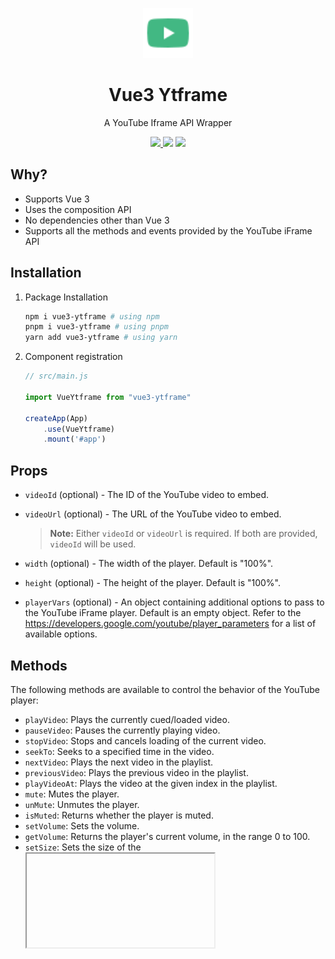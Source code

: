 <p align="center">
	<img src="./src/assets/youtube.svg" width="80">
</p>
<h1 align=center>Vue3 Ytframe</h1>
<p align=center>A YouTube Iframe API Wrapper</p>
<p align="center">
<a href="https://www.npmjs.com/package/vue3-ytframe"><img src="https://img.shields.io/npm/v/vue3-ytframe.svg"/> <img src="https://img.shields.io/npm/dm/vue3-ytframe.svg"/></a> <a href="https://vuejs.org/"><img src="https://img.shields.io/badge/vue-3-brightgreen.svg"/></a>
</p>

## Why?

- Supports Vue 3
- Uses the composition API
- No dependencies other than Vue 3
- Supports all the methods and events provided by the YouTube iFrame API

## Installation

1. Package Installation
    ```bash
    npm i vue3-ytframe # using npm
    pnpm i vue3-ytframe # using pnpm
    yarn add vue3-ytframe # using yarn
    ````

2. Component registration
    ```js
    // src/main.js

    import VueYtframe from "vue3-ytframe"

    createApp(App)
        .use(VueYtframe)
        .mount('#app')
    ```
## Props

- `videoId` (optional) - The ID of the YouTube video to embed.
- `videoUrl` (optional) - The URL of the YouTube video to embed.

  > **Note:** Either `videoId` or `videoUrl` is required. If both are provided, `videoId` will be used.

- `width` (optional) - The width of the player. Default is "100%".
- `height` (optional) - The height of the player. Default is "100%".
- `playerVars` (optional) - An object containing additional options to pass to the YouTube iFrame player. Default is an
  empty object. Refer to the https://developers.google.com/youtube/player_parameters for a list of available options.

## Methods

The following methods are available to control the behavior of the YouTube player:

- `playVideo`: Plays the currently cued/loaded video.
- `pauseVideo`: Pauses the currently playing video.
- `stopVideo`: Stops and cancels loading of the current video.
- `seekTo`: Seeks to a specified time in the video.
- `nextVideo`: Plays the next video in the playlist.
- `previousVideo`: Plays the previous video in the playlist.
- `playVideoAt`: Plays the video at the given index in the playlist.
- `mute`: Mutes the player.
- `unMute`: Unmutes the player.
- `isMuted`: Returns whether the player is muted.
- `setVolume`: Sets the volume.
- `getVolume`: Returns the player's current volume, in the range 0 to 100.
- `setSize`: Sets the size of the <iframe> (in pixels).
- `setShuffle`: Sets whether the player should shuffle the playlist.
- `setLoop`: Sets whether the player should loop the playlist.
- `getDuration`: Returns the duration of the current video in seconds.
- `getCurrentTime`: Returns the elapsed time in seconds since the video started playing.
- `getVideoStartBytes`: Returns the number of bytes loaded for the current video.
- `getVideoBytesLoaded`: Returns the number of bytes loaded for the current video.
- `getVideoBytesTotal`: Returns the total number of bytes for the current video.
- `getVideoEmbedCode`: Returns the embed code for the current video.
- `getVideoUrl`: Returns the URL for the current video.
- `getVideoLoadedFraction`: Returns a number between 0 and 1 that specifies the percentage of the video that the player shows as buffered.
- `getPlayerState`: Returns the state of the player.
- `getPlaybackRate`: Returns the playback rate of the current video.
- `setPlaybackRate`: Sets the provided playback rate for the current video.
- `getAvailablePlaybackRates`: Returns a list of available playback rates.
- `getOptions`: Returns the options for the player.
- `getAnOption`: Returns the value of the specified option.
- `setAnOption`: Sets the value of the specified option.
- `getSphericalProperties`: Returns the spherical properties for the current video.
- `setSphericalProperties`: Sets the spherical properties for the current video.
- `getPlaylist`: Returns the playlist for the player.
- `getPlaylistIndex`: Returns the index of the playlist item that is currently playing.
- `getIframe`: Returns the <iframe> element that contains the player.
- `destroy`: Destroys the player and removes the <iframe> from the DOM.
- `loadVideoById`: Loads and plays the specified video.
- `cueVideoById`: Loads the specified video and prepares the player to play the video.
- `loadVideoByUrl`: Loads and plays the specified video.
- `cueVideoByUrl`: Loads the specified video and prepares the player to play the video.
- `cuePlaylist`: Loads the specified playlist and plays the first video.
- `loadPlaylist`: Loads the specified playlist and plays the first video.
- `getVideoIdFromYoutubeURL`: Returns the video ID from a YouTube URL.

## Events

The following events are available to listen to:

- `ready` - Emitted when the player is ready to play.
- `stateChange` - Emitted when the player's state changes.
- `playing` - Emitted when the player starts playing.
- `paused` - Emitted when the player is paused.
- `ended` - Emitted when the player has finished playing.
- `error` - Emitted when an error occurs.
- `apiChange` - Emitted when the player's API changes.
- `playbackQualityChange` - Emitted when the player's playback quality changes.
- `playbackRateChange` - Emitted when the player's playback rate changes.

## Usage

Here is simple example usage of the component:

```vue
<template>
  <div class="player-page">
    <VueYtframe
      v-for="video in videosSet1"
      :key="video"
      ref="yt"
      :video-id="video"
      height="300"
      width="100%"
      :player-vars="{ autoplay: 0, listType: 'user_uploads' }"
      @state-change="onStateChange"
    />
    <br>
    <VueYtframe
      v-for="video in videosSet2"
      :key="video"
      ref="yt"
      :video-id="video"
      height="300"
      width="100%"
      :player-vars="{ autoplay: 0, listType: 'user_uploads' }"
      @state-change="onStateChange"
    />
  </div>
</template>
<script setup>
import {ref} from "vue";

// declare a template reference
const yt = ref(null)

const videosSet1 = [
  "kGb9ftWR3l8",
  "U_0iZpQPPoA",
]

const videosSet2 = [
  "Ve_PI0i43QI",
  "km3ZBzuFntw"
]

// a handler where no two or more frames are allowed to play simultaneously
const onStateChange = (event) => {
  if (event.getPlayerState() === 1) {
    // control the frames using the template reference
    yt.value.forEach((video) => {
      if (video.getVideoUrl() !== event.getVideoUrl()) {
        video.pauseVideo()
      }
    })
  }
}
</script>
```

> **Note:** With the `app.use(VueYtframe)` command in the `main.js` file _(which is a must)_, the component will be
> available globally inside the project. There is no need to import the component in every component.
